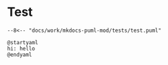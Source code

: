 # Test

```puml
--8<-- "docs/work/mkdocs-puml-mod/tests/test.puml"
```

```puml
@startyaml
hi: hello
@endyaml
```
